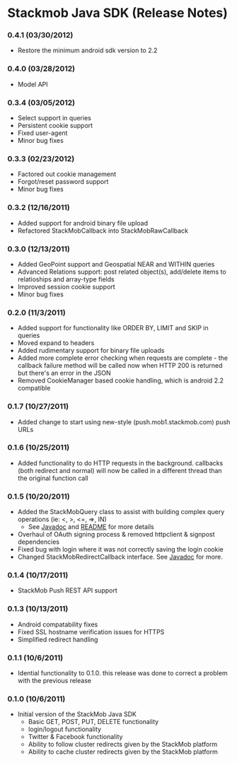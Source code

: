 # Stackmob Java SDK (Release Notes)

### 0.4.1 (03/30/2012)
* Restore the minimum android sdk version to 2.2

### 0.4.0 (03/28/2012)
* Model API

### 0.3.4 (03/05/2012)
* Select support in queries
* Persistent cookie support
* Fixed user-agent
* Minor bug fixes

### 0.3.3 (02/23/2012)
* Factored out cookie management
* Forgot/reset password support
* Minor bug fixes

### 0.3.2 (12/16/2011)
* Added support for android binary file upload
* Refactored StackMobCallback into StackMobRawCallback

### 0.3.0 (12/13/2011)
* Added GeoPoint support and Geospatial NEAR and WITHIN queries
* Advanced Relations support: post related object(s), add/delete items to relatioships and array-type fields
* Improved session cookie support
* Minor bug fixes

### 0.2.0 (11/3/2011)
* Added support for functionality like ORDER BY, LIMIT and SKIP in queries
* Moved expand to headers
* Added rudimentary support for binary file uploads
* Added more complete error checking when requests are complete - the callback failure method will be called now when HTTP 200 is returned but there's an error in the JSON
* Removed CookieManager based cookie handling, which is android 2.2 compatible

### 0.1.7 (10/27/2011)
* Added change to start using new-style (push.mob1.stackmob.com) push URLs

### 0.1.6 (10/25/2011)
* Added functionality to do HTTP requests in the background. callbacks (both redirect and normal) will now be called in a different thread than the original function call

### 0.1.5 (10/20/2011)
* Added the StackMobQuery class to assist with building complex query operations (ie: <, >, <=, =>, IN)
	* See [Javadoc](http://stackmob.github.com/stackmob-java-client-sdk/javadoc/0.1.5/apidocs) and [README](https://github.com/stackmob/stackmob-java-client-sdk/blob/master/README.md) for more details
* Overhaul of OAuth signing process & removed httpclient & signpost dependencies
* Fixed bug with login where it was not correctly saving the login cookie
* Changed StackMobRedirectCallback interface. See [Javadoc](http://stackmob.github.com/stackmob-java-client-sdk/javadoc/0.1.5/apidocs/com/stackmob/sdk/callback/StackMobRedirectedCallback.html) for more.

### 0.1.4 (10/17/2011)
* StackMob Push REST API support

### 0.1.3 (10/13/2011)
* Android compatability fixes
* Fixed SSL hostname verification issues for HTTPS
* Simplified redirect handling

### 0.1.1 (10/6/2011)
* Idential functionality to 0.1.0. this release was done to correct a problem with the previous release

### 0.1.0 (10/6/2011)
* Initial version of the StackMob Java SDK
  * Basic GET, POST, PUT, DELETE functionality
  * login/logout functionality
  * Twitter & Facebook functionality
  * Ability to follow cluster redirects given by the StackMob platform
  * Ability to cache cluster redirects given by the StackMob platform



